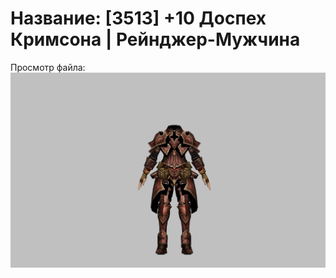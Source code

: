 # Название: [3513] +10 Доспех Кримсона | Рейнджер-Мужчина

Просмотр файла:
![p020010.png](p020010.png)